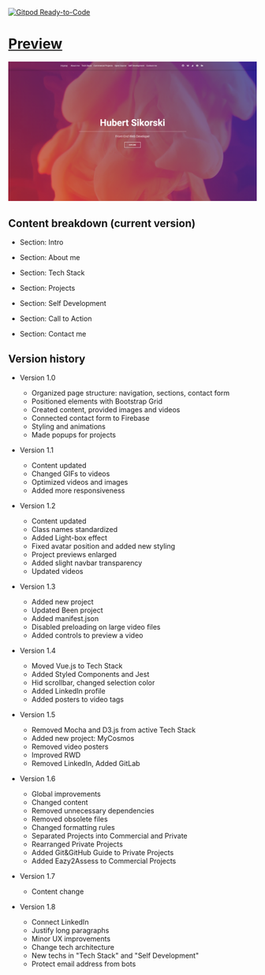 [![Gitpod Ready-to-Code](https://img.shields.io/badge/Gitpod-Ready--to--Code-blue?logo=gitpod)](https://gitpod.io/#https://github.com/princeelector/portfolio)

# [Preview](https://hubertsikorski-com.web.app/)

![website screenshot](./dist/img/website-screenshot.png)

## Content breakdown (current version)

- Section: Intro

- Section: About me

- Section: Tech Stack

- Section: Projects

- Section: Self Development

- Section: Call to Action

- Section: Contact me

## Version history

- Version 1.0
  - Organized page structure: navigation, sections, contact form
  - Positioned elements with Bootstrap Grid
  - Created content, provided images and videos
  - Connected contact form to Firebase
  - Styling and animations
  - Made popups for projects

- Version 1.1
  - Content updated
  - Changed GIFs to videos
  - Optimized videos and images
  - Added more responsiveness

- Version 1.2
  - Content updated
  - Class names standardized
  - Added Light-box effect
  - Fixed avatar position and added new styling
  - Project previews enlarged
  - Added slight navbar transparency
  - Updated videos

- Version 1.3
  - Added new project
  - Updated Been project
  - Added manifest.json
  - Disabled preloading on large video files
  - Added controls to preview a video

- Version 1.4
  - Moved Vue.js to Tech Stack
  - Added Styled Components and Jest
  - Hid scrollbar, changed selection color
  - Added LinkedIn profile
  - Added posters to video tags

- Version 1.5
  - Removed Mocha and D3.js from active Tech Stack
  - Added new project: MyCosmos
  - Removed video posters
  - Improved RWD
  - Removed LinkedIn, Added GitLab

- Version 1.6
  - Global improvements
  - Changed content
  - Removed unnecessary dependencies
  - Removed obsolete files
  - Changed formatting rules
  - Separated Projects into Commercial and Private
  - Rearranged Private Projects
  - Added Git&GitHub Guide to Private Projects
  - Added Eazy2Assess to Commercial Projects

- Version 1.7
  - Content change

- Version 1.8
  - Connect LinkedIn
  - Justify long paragraphs
  - Minor UX improvements
  - Change tech architecture
  - New techs in "Tech Stack" and "Self Development"
  - Protect email address from bots
